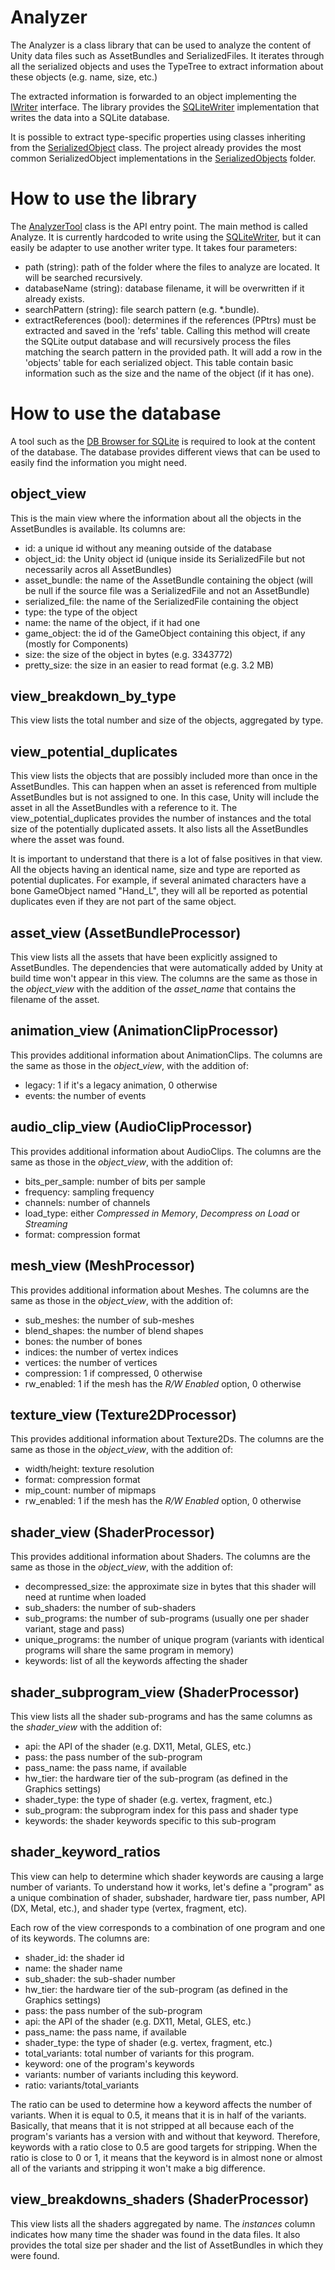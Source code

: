 # Analyzer

The Analyzer is a class library that can be used to analyze the content of Unity data files such
as AssetBundles and SerializedFiles. It iterates through all the serialized objects and uses the
TypeTree to extract information about these objects (e.g. name, size, etc.)

The extracted information is forwarded to an object implementing the [IWriter](./IWriter.cs)
interface. The library provides the [SQLiteWriter](./SQLite/SQLiteWriter.cs) implementation that
writes the data into a SQLite database.

It is possible to extract type-specific properties using classes inheriting from the
[SerializedObject](./SerializedObjects/SerializedObject.cs) class. The project already provides
the most common SerializedObject implementations in the [SerializedObjects](./SerializedObjects)
folder.

# How to use the library

The [AnalyzerTool](./AnalyzerTool.cs) class is the API entry point. The main method is called
Analyze. It is currently hardcoded to write using the [SQLiteWriter](./SQLite/SQLiteWriter.cs),
but it can easily be adapter to use another writer type. It takes four parameters:
* path (string): path of the folder where the files to analyze are located. It will be searched
  recursively.
* databaseName (string): database filename, it will be overwritten if it already exists.
* searchPattern (string): file search pattern (e.g. \*.bundle).
* extractReferences (bool): determines if the references (PPtrs) must be extracted and saved in
  the 'refs' table. Calling this method will create the SQLite output database and will recursively
  process the files matching the search pattern in the provided path. It will add a row in
  the 'objects' table for each serialized object. This table contain basic information such as the
  size and the name of the object (if it has one).

# How to use the database

A tool such as the [DB Browser for SQLite](https://sqlitebrowser.org/) is required to look at the
content of the database. The database provides different views that can be used to easily find the
information you might need.

## object_view

This is the main view where the information about all the objects in the AssetBundles is available.
Its columns are:
* id: a unique id without any meaning outside of the database
* object_id: the Unity object id (unique inside its SerializedFile but not necessarily acros all
  AssetBundles)
* asset_bundle: the name of the AssetBundle containing the object (will be null if the source file
  was a SerializedFile and not an AssetBundle)
* serialized_file: the name of the SerializedFile containing the object
* type: the type of the object
* name: the name of the object, if it had one
* game_object: the id of the GameObject containing this object, if any (mostly for Components)
* size: the size of the object in bytes (e.g. 3343772)
* pretty_size: the size in an easier to read format (e.g. 3.2 MB)

## view_breakdown_by_type

This view lists the total number and size of the objects, aggregated by type.

## view_potential_duplicates

This view lists the objects that are possibly included more than once in the AssetBundles. This can
happen when an asset is referenced from multiple AssetBundles but is not assigned to one. In this
case, Unity will include the asset in all the AssetBundles with a reference to it. The
view_potential_duplicates provides the number of instances and the total size of the potentially
duplicated assets. It also lists all the AssetBundles where the asset was found.

It is important to understand that there is a lot of false positives in that view. All the objects
having an identical name, size and type are reported as potential duplicates. For example, if
several animated characters have a bone GameObject named "Hand_L", they will all be reported as
potential duplicates even if they are not part of the same object.

## asset_view (AssetBundleProcessor)

This view lists all the assets that have been explicitly assigned to AssetBundles. The dependencies
that were automatically added by Unity at build time won't appear in this view. The columns are the
same as those in the *object_view* with the addition of the *asset_name* that contains the filename
of the asset.

## animation_view (AnimationClipProcessor)

This provides additional information about AnimationClips. The columns are the same as those in
the *object_view*, with the addition of:
* legacy: 1 if it's a legacy animation, 0 otherwise
* events: the number of events

## audio_clip_view (AudioClipProcessor)

This provides additional information about AudioClips. The columns are the same as those in
the *object_view*, with the addition of:
* bits_per_sample: number of bits per sample
* frequency: sampling frequency
* channels: number of channels
* load_type: either *Compressed in Memory*, *Decompress on Load* or *Streaming*
* format: compression format

## mesh_view (MeshProcessor)

This provides additional information about Meshes. The columns are the same as those in
the *object_view*, with the addition of:
* sub_meshes: the number of sub-meshes
* blend_shapes: the number of blend shapes
* bones: the number of bones
* indices: the number of vertex indices
* vertices: the number of vertices
* compression: 1 if compressed, 0 otherwise
* rw_enabled: 1 if the mesh has the *R/W Enabled* option, 0 otherwise

## texture_view (Texture2DProcessor)

This provides additional information about Texture2Ds. The columns are the same as those in
the *object_view*, with the addition of:
* width/height: texture resolution
* format: compression format
* mip_count: number of mipmaps
* rw_enabled:  1 if the mesh has the *R/W Enabled* option, 0 otherwise

## shader_view (ShaderProcessor)

This provides additional information about Shaders. The columns are the same as those in
the *object_view*, with the addition of:
* decompressed_size: the approximate size in bytes that this shader will need at runtime when
  loaded
* sub_shaders: the number of sub-shaders
* sub_programs: the number of sub-programs (usually one per shader variant, stage and pass)
* unique_programs: the number of unique program (variants with identical programs will share the
  same program in memory)
* keywords: list of all the keywords affecting the shader

## shader_subprogram_view (ShaderProcessor)

This view lists all the shader sub-programs and has the same columns as the *shader_view* with the
addition of:
* api: the API of the shader (e.g. DX11, Metal, GLES, etc.)
* pass: the pass number of the sub-program
* pass_name: the pass name, if available
* hw_tier: the hardware tier of the sub-program (as defined in the Graphics settings)
* shader_type: the type of shader (e.g. vertex, fragment, etc.)
* sub_program: the subprogram index for this pass and shader type
* keywords: the shader keywords specific to this sub-program

## shader_keyword_ratios

This view can help to determine which shader keywords are causing a large number of variants.  To
understand how it works, let's define a "program" as a unique combination of shader, subshader,
hardware tier, pass number, API (DX, Metal, etc.), and shader type (vertex, fragment, etc).

Each row of the view corresponds to a combination of one program and one of its keywords. The
columns are:

* shader_id: the shader id
* name: the shader name
* sub_shader: the sub-shader number
* hw_tier: the hardware tier of the sub-program (as defined in the Graphics settings)
* pass: the pass number of the sub-program
* api: the API of the shader (e.g. DX11, Metal, GLES, etc.)
* pass_name: the pass name, if available
* shader_type: the type of shader (e.g. vertex, fragment, etc.)
* total_variants: total number of variants for this program.
* keyword: one of the program's keywords
* variants: number of variants including this keyword.
* ratio: variants/total_variants

The ratio can be used to determine how a keyword affects the number of variants. When it is equal
to 0.5, it means that it is in half of the variants. Basically, that means that it is not stripped
at all because each of the program's variants has a version with and without that keyword.
Therefore, keywords with a ratio close to 0.5 are good targets for stripping. When the ratio is
close to 0 or 1, it means that the keyword is in almost none or almost all of the variants and
stripping it won't make a big difference.

## view_breakdowns_shaders (ShaderProcessor)

This view lists all the shaders aggregated by name. The *instances* column indicates how many time
the shader was found in the data files. It also provides the total size per shader and the list of
AssetBundles in which they were found.

